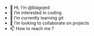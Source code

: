 - 👋 Hi, I’m @blagojed
- 👀 I’m interested in coding
- 🌱 I’m currently learning git
- 💞️ I’m looking to collaborate on projects
- 📫 How to reach me ?

<!---
blagojed/blagojed is a ✨ special ✨ repository because its `README.md` (this file) appears on your GitHub profile.
You can click the Preview link to take a look at your changes.
--->
